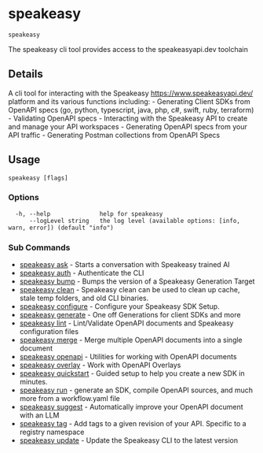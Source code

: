 # speakeasy  
`speakeasy`  


The speakeasy cli tool provides access to the speakeasyapi.dev toolchain  

## Details

 A cli tool for interacting with the Speakeasy https://www.speakeasyapi.dev/ platform and its various functions including:
	- Generating Client SDKs from OpenAPI specs (go, python, typescript, java, php, c#, swift, ruby, terraform)
	- Validating OpenAPI specs
	- Interacting with the Speakeasy API to create and manage your API workspaces
	- Generating OpenAPI specs from your API traffic
	- Generating Postman collections from OpenAPI Specs


## Usage

```
speakeasy [flags]
```

### Options

```
  -h, --help              help for speakeasy
      --logLevel string   the log level (available options: [info, warn, error]) (default "info")
```

### Sub Commands

* [speakeasy ask](ask.md)	 - Starts a conversation with Speakeasy trained AI
* [speakeasy auth](auth/README.md)	 - Authenticate the CLI
* [speakeasy bump](bump.md)	 - Bumps the version of a Speakeasy Generation Target
* [speakeasy clean](clean.md)	 - Speakeasy clean can be used to clean up cache, stale temp folders, and old CLI binaries.
* [speakeasy configure](configure/README.md)	 - Configure your Speakeasy SDK Setup.
* [speakeasy generate](generate/README.md)	 - One off Generations for client SDKs and more
* [speakeasy lint](lint/README.md)	 - Lint/Validate OpenAPI documents and Speakeasy configuration files
* [speakeasy merge](merge.md)	 - Merge multiple OpenAPI documents into a single document
* [speakeasy openapi](openapi/README.md)	 - Utilities for working with OpenAPI documents
* [speakeasy overlay](overlay/README.md)	 - Work with OpenAPI Overlays
* [speakeasy quickstart](quickstart.md)	 - Guided setup to help you create a new SDK in minutes.
* [speakeasy run](run.md)	 - generate an SDK, compile OpenAPI sources, and much more from a workflow.yaml file
* [speakeasy suggest](suggest/README.md)	 - Automatically improve your OpenAPI document with an LLM
* [speakeasy tag](tag/README.md)	 - Add tags to a given revision of your API. Specific to a registry namespace
* [speakeasy update](update.md)	 - Update the Speakeasy CLI to the latest version
